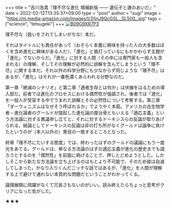 +++
title = "吉川浩満『理不尽な進化 増補新版 —— 遺伝子と運のあいだ』"
date = 2022-02-12T13:35:37+09:00
type = "post"
author = "sugi"
image = "https://m.media-amazon.com/images/I/31jnJ9QcGSL._SL500_.jpg"
tags = ["science", "tetsugeki"]
+++
<a href="https://www.amazon.co.jp/dp/B09G9XR7P3/?tag=chezsugi-22" target="_blank" class="alignleft"><img src="https://m.media-amazon.com/images/I/31jnJ9QcGSL._SL500_.jpg" alt="B09G9XR7P3" border="0" /></a>

理不尽な（扱いをされてしまいがちな）本だ。

それはタイトルにも責任があって（おそらく本書に興味を持った人の大多数はぼくを含め進化に興味がある人だ）、「進化」と銘打っているにもかかわらず主題が「進化」でないからだ。「進化」に対する人間（その中には専門家も一般人も含まれる）の理解、そしてその理解が必然的に誤解を含んでしまうという「理不尽」に関する本だ。それ以外の科学分野にも少なからず同じような「理不尽」はあるが、「進化」はそれが一番色濃くあらわれる分野なのだ。

第一章「絶滅のシナリオ」と第二章「適者生存とは何か」は伏線をはるための導入部だ。前者では進化のプロセスにおける偶然性が強調され、後者では「進化」を一般人が受容する中でうまれた誤解とその必然性について考察する。第三章「ダーウィニズムはなぜそう呼ばれるか」でようやく本筋。アメリカの古生物学者・進化論者のグールドが提起した進化論の屋台骨ともいえる「適応主義」という方法論に対する異議申し立てと、それに対するドーキンスらの反論が取りあげられる。結論としてドーキンスの反論は非の打ち所がなくグールドは論争に負けたというのが（本人以外の）衆目の一致するところとなった。

終章「理不尽にたいする態度」では、終わったはずのグールドの議論にもう一度光をあてる。グールドは、単なる方法論のはずの適応主義が進化の歴史までも語ろうとするのを「偶然性」を前面に掲げることで、押しとどめようとした。しかしそこから新たな方法論を立ち上げるのはもとより不可能で、そのため彼は自滅してしまった。かなり入りくんだニッチな話ではあるが、「進化」を人間が理解する上で避けて通れない本質的な問題だということがわかってくる。

論理展開に飛躍がなくて冗長さもないのがいい。読み終えたらちょっと思考がクリアになった気がした。

★★★